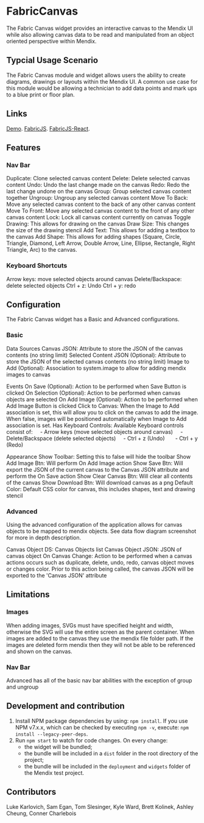 # FabricCanvas
The Fabric Canvas widget provides an interactive canvas to the Mendix UI while also allowing canvas data to be read and manipulated from an object oriented perspective within Mendix.

## Typcial Usage Scenario
The Fabric Canvas module and widget allows users the ability to create diagrams, drawings or layouts within the Mendix UI. A common use case for this module would be allowing a technician to add data points and mark ups to a blue print or floor plan.

## Links
[Demo](https://fabriccanvas-sandbox.mxapps.io/).
[FabricJS](http://fabricjs.com/docs/).
[FabricJS-React](https://www.npmjs.com/package/fabricjs-react).

## Features
### Nav Bar
Duplicate: Clone selected canvas content
Delete: Delete selected canvas content
Undo: Undo the last change made on the canvas
Redo: Redo the last change undone on the canvas
Group: Group selected canvas content together
Ungroup: Ungroup any selected canvas content
Move To Back: Move any selected canvas content to the back of any other canvas content
Move To Front: Move any selected canvas content to the front of any other canvas content
Lock: Lock all canvas content currently on canvas
Toggle Drawing: This allows for drawing on the canvas
Draw Size: This changes the size of the drawing stencil
Add Text: This allows for adding a textbox to the canvas
Add Shape: This allows for adding shapes (Square, Circle, Triangle, Diamond, Left Arrow, Double Arrow, Line, Ellipse, Rectangle, Right Triangle, Arc) to the canvas.

### Keyboard Shortcuts
Arrow keys: move selected objects around canvas
Delete/Backspace: delete selected objects
Ctrl + z: Undo
Ctrl + y: redo

## Configuration
The Fabric Canvas widget has a Basic and Advanced configurations.

### Basic
Data Sources
Canvas JSON: Attribute to store the JSON of the canvas contents (no string limit)
Selected Content JSON (Optional): Attribute to store the JSON of the selected canvas contents (no string limit)
Image to Add (Optional): Association to system.image to allow for adding mendix images to canvas

Events
On Save (Optional): Action to be performed when Save Button is clicked
On Selection (Optional): Action to be performed when canvas objects are selected
On Add Image (Optional): Action to be performed when Add Image Button is clicked
Click to Canvas: When the Image to Add association is set, this will allow you to click on the canvas to add the image. When false, images will be positioned automatically when Image to Add association is set.
Has Keyboard Controls: Available Keyboard controls consist of:
    - Arrow keys (move selected objects around canvas)
    - Delete/Backspace (delete selected objects)
    - Ctrl + z (Undo)  
    - Ctrl + y (Redo)

Appearance
Show Toolbar: Setting this to false will hide the toolbar
Show Add Image Btn: Will perform On Add Image action
Show Save Btn: Will export the JSON of the current canvas to the Canvas JSON attribute and perform the On Save action
Show Clear Canvas Btn: Will clear all contents of the canvas
Show Download Btn: Will download canvas as a png
Default Color: Default CSS color for canvas, this includes shapes, text and drawing stencil

### Advanced
Using the advanced configuration of the application allows for canvas objects to be mapped to mendix objects. See data flow diagram screenshot for more in depth description.

Canvas Object DS: Canvas Objects list
Canvas Object JSON: JSON of canvas object
On Canvas Change: Action to be performed when a canvas actions occurs such as duplicate, delete, undo, redo, canvas object moves or changes color. Prior to this action being called, the canvas JSON will be exported to the 'Canvas JSON' attribute



## Limitations
### Images
When adding images, SVGs must have specified height and width, otherwise the SVG will use the entire screen as the parent container.
When images are added to the canvas they use the mendix file folder path. If the images are deleted form mendix then they will not be able to be referenced and shown on the canvas.

### Nav Bar
Advanced has all of the basic nav bar abilities with the exception of group and ungroup

## Development and contribution
1. Install NPM package dependencies by using: `npm install`. If you use NPM v7.x.x, which can be checked by executing `npm -v`, execute: `npm install --legacy-peer-deps`.
1. Run `npm start` to watch for code changes. On every change:
    - the widget will be bundled;
    - the bundle will be included in a `dist` folder in the root directory of the project;
    - the bundle will be included in the `deployment` and `widgets` folder of the Mendix test project.

## Contributors
Luke Karlovich, Sam Egan, Tom Slesinger, Kyle Ward, Brett Kolinek, Ashley Cheung, Conner Charlebois